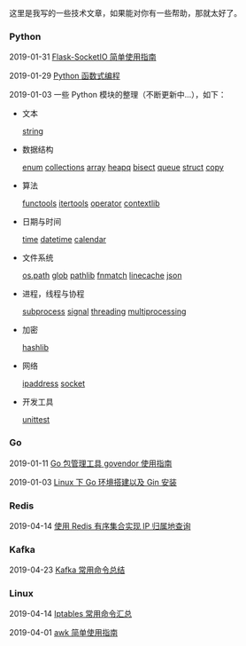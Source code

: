 这里是我写的一些技术文章，如果能对你有一些帮助，那就太好了。

### Python

2019-01-31 [Flask-SocketIO 简单使用指南](https://github.com/yongxinz/tech-blog/blob/master/Flask-SocketIO%20%E7%AE%80%E5%8D%95%E4%BD%BF%E7%94%A8%E6%8C%87%E5%8D%97.md)

2019-01-29 [Python 函数式编程](https://github.com/yongxinz/tech-blog/blob/master/Python%20%E5%87%BD%E6%95%B0%E5%BC%8F%E7%BC%96%E7%A8%8B.md)

2019-01-03 一些 Python 模块的整理（不断更新中...），如下：

- 文本

  [string](https://github.com/yongxinz/tech-blog/blob/master/python-module/%E6%AF%8F%E5%91%A8%E4%B8%80%E4%B8%AA%20Python%20%E6%A8%A1%E5%9D%97%20string.md)

- 数据结构

  [enum][1]   [collections][2]   [array][3]   [heapq][4]   [bisect][5] [queue][6]   [struct][7] [copy][8]

- 算法

  [functools][9] [itertools][10]       [operator][11] 	[contextlib](https://github.com/yongxinz/tech-blog/blob/master/python-module/%E6%AF%8F%E5%91%A8%E4%B8%80%E4%B8%AA%20Python%20%E6%A8%A1%E5%9D%97%20contextlib.md)

- 日期与时间

  [time][12]   [datetime][13] [calendar][14]

- 文件系统

  [os.path](https://github.com/yongxinz/tech-blog/blob/master/python-module/%E6%AF%8F%E5%91%A8%E4%B8%80%E4%B8%AA%20Python%20%E6%A8%A1%E5%9D%97%20os.path.md)	[glob](https://github.com/yongxinz/tech-blog/blob/master/python-module/%E6%AF%8F%E5%91%A8%E4%B8%80%E4%B8%AA%20Python%20%E6%A8%A1%E5%9D%97%20glob.md)	[pathlib](https://github.com/yongxinz/tech-blog/blob/master/python-module/%E6%AF%8F%E5%91%A8%E4%B8%80%E4%B8%AA%20Python%20%E6%A8%A1%E5%9D%97%20pathlib.md)	[fnmatch](https://github.com/yongxinz/tech-blog/blob/master/python-module/%E6%AF%8F%E5%91%A8%E4%B8%80%E4%B8%AA%20Python%20%E6%A8%A1%E5%9D%97%20fnmatch.md)	[linecache](https://github.com/yongxinz/tech-blog/blob/master/python-module/%E6%AF%8F%E5%91%A8%E4%B8%80%E4%B8%AA%20Python%20%E6%A8%A1%E5%9D%97%20linecache.md)	[json](<https://github.com/yongxinz/tech-blog/blob/master/python-module/%E6%AF%8F%E5%91%A8%E4%B8%80%E4%B8%AA%20Python%20%E6%A8%A1%E5%9D%97%20json.md>)

- 进程，线程与协程

  [subprocess][15]   [signal][16] [threading][17]   [multiprocessing][18]

- 加密

  [hashlib](https://github.com/yongxinz/tech-blog/blob/master/python-module/%E6%AF%8F%E5%91%A8%E4%B8%80%E4%B8%AA%20Python%20%E6%A8%A1%E5%9D%97%20hashlib.md)

- 网络

  [ipaddress][19] [socket][20]

- 开发工具

  [unittest][21]

### Go

 2019-01-11 [Go 包管理工具 govendor 使用指南](https://github.com/yongxinz/tech-blog/blob/master/Go%20%E5%8C%85%E7%AE%A1%E7%90%86%E5%B7%A5%E5%85%B7%20govendor%20%E4%BD%BF%E7%94%A8%E6%8C%87%E5%8D%97.md)

 2019-01-03 [Linux 下 Go 环境搭建以及 Gin 安装][23]

### Redis

2019-04-14 [使用 Redis 有序集合实现 IP 归属地查询](<https://github.com/yongxinz/tech-blog/blob/master/%E4%BD%BF%E7%94%A8%20Redis%20%E6%9C%89%E5%BA%8F%E9%9B%86%E5%90%88%E5%AE%9E%E7%8E%B0%20IP%20%E5%BD%92%E5%B1%9E%E5%9C%B0%E6%9F%A5%E8%AF%A2.md>)

### Kafka

2019-04-23 [Kafka 常用命令总结](<https://github.com/yongxinz/tech-blog/blob/master/Kafka%20%E5%B8%B8%E7%94%A8%E5%91%BD%E4%BB%A4%E6%80%BB%E7%BB%93.md>)

### Linux

2019-04-14 [Iptables 常用命令汇总](<https://github.com/yongxinz/tech-blog/blob/master/Iptables%20%E5%B8%B8%E7%94%A8%E5%91%BD%E4%BB%A4%E6%B1%87%E6%80%BB.md>)

2019-04-01 [awk 简单使用指南](<https://github.com/yongxinz/tech-blog/blob/master/awk%20%E7%AE%80%E5%8D%95%E4%BD%BF%E7%94%A8%E6%8C%87%E5%8D%97.md>)

[1]:	https://github.com/yongxinz/tech-blog/blob/master/python-module/%E6%AF%8F%E5%91%A8%E4%B8%80%E4%B8%AA%20Python%20%E6%A8%A1%E5%9D%97%20%20enum.md
[2]:	https://github.com/yongxinz/tech-blog/blob/master/python-module/%E6%AF%8F%E5%91%A8%E4%B8%80%E4%B8%AA%20Python%20%E6%A8%A1%E5%9D%97%20%20collections.md
[3]:	https://github.com/yongxinz/tech-blog/blob/master/python-module/%E6%AF%8F%E5%91%A8%E4%B8%80%E4%B8%AA%20Python%20%E6%A8%A1%E5%9D%97%20%20array.md
[4]:	https://github.com/yongxinz/tech-blog/blob/master/python-module/%E6%AF%8F%E5%91%A8%E4%B8%80%E4%B8%AA%20Python%20%E6%A8%A1%E5%9D%97%20%20heapq.md
[5]:	https://github.com/yongxinz/tech-blog/blob/master/python-module/%E6%AF%8F%E5%91%A8%E4%B8%80%E4%B8%AA%20Python%20%E6%A8%A1%E5%9D%97%20%20bisect.md
[6]:	https://github.com/yongxinz/tech-blog/blob/master/python-module/%E6%AF%8F%E5%91%A8%E4%B8%80%E4%B8%AA%20Python%20%E6%A8%A1%E5%9D%97%20%20Queue.md
[7]:	https://github.com/yongxinz/tech-blog/blob/master/python-module/%E6%AF%8F%E5%91%A8%E4%B8%80%E4%B8%AA%20Python%20%E6%A8%A1%E5%9D%97%20%20struct.md
[8]:	https://github.com/yongxinz/tech-blog/blob/master/python-module/%E6%AF%8F%E5%91%A8%E4%B8%80%E4%B8%AA%20Python%20%E6%A8%A1%E5%9D%97%20%20copy.md
[9]:	https://github.com/yongxinz/tech-blog/blob/master/python-module/%E6%AF%8F%E5%91%A8%E4%B8%80%E4%B8%AA%20Python%20%E6%A8%A1%E5%9D%97%20%20functools.md
[10]:	https://github.com/yongxinz/tech-blog/blob/master/python-module/%E6%AF%8F%E5%91%A8%E4%B8%80%E4%B8%AA%20Python%20%E6%A8%A1%E5%9D%97%20%20itertools.md
[11]:	https://github.com/yongxinz/tech-blog/blob/master/python-module/%E6%AF%8F%E5%91%A8%E4%B8%80%E4%B8%AA%20Python%20%E6%A8%A1%E5%9D%97%20%20operator.md
[12]:	https://github.com/yongxinz/tech-blog/blob/master/python-module/%E6%AF%8F%E5%91%A8%E4%B8%80%E4%B8%AA%20Python%20%E6%A8%A1%E5%9D%97%20%20time.md
[13]:	https://github.com/yongxinz/tech-blog/blob/master/python-module/%E6%AF%8F%E5%91%A8%E4%B8%80%E4%B8%AA%20Python%20%E6%A8%A1%E5%9D%97%20%20datetime.md
[14]:	https://github.com/yongxinz/tech-blog/blob/master/python-module/%E6%AF%8F%E5%91%A8%E4%B8%80%E4%B8%AA%20Python%20%E6%A8%A1%E5%9D%97%20%20calendar.md
[15]:	https://github.com/yongxinz/tech-blog/blob/master/python-module/%E6%AF%8F%E5%91%A8%E4%B8%80%E4%B8%AA%20Python%20%E6%A8%A1%E5%9D%97%20%20subprocess.md
[16]:	https://github.com/yongxinz/tech-blog/blob/master/python-module/%E6%AF%8F%E5%91%A8%E4%B8%80%E4%B8%AA%20Python%20%E6%A8%A1%E5%9D%97%20%20signal.md
[17]:	https://github.com/yongxinz/tech-blog/blob/master/python-module/%E6%AF%8F%E5%91%A8%E4%B8%80%E4%B8%AA%20Python%20%E6%A8%A1%E5%9D%97%20%20threading.md
[18]:	https://github.com/yongxinz/tech-blog/blob/master/python-module/%E6%AF%8F%E5%91%A8%E4%B8%80%E4%B8%AA%20Python%20%E6%A8%A1%E5%9D%97%20%20multiprocessing.md
[19]:	https://github.com/yongxinz/tech-blog/blob/master/python-module/%E6%AF%8F%E5%91%A8%E4%B8%80%E4%B8%AA%20Python%20%E6%A8%A1%E5%9D%97%20%20ipaddress.md
[20]:	https://github.com/yongxinz/tech-blog/blob/master/python-module/%E6%AF%8F%E5%91%A8%E4%B8%80%E4%B8%AA%20Python%20%E6%A8%A1%E5%9D%97%20%20socket.md
[21]:	https://github.com/yongxinz/tech-blog/blob/master/python-module/%E6%AF%8F%E5%91%A8%E4%B8%80%E4%B8%AA%20Python%20%E6%A8%A1%E5%9D%97%20%20unittest.md
[23]:	https://github.com/yongxinz/tech-blog/blob/master/Linux%20%E4%B8%8B%20Go%20%E7%8E%AF%E5%A2%83%E6%90%AD%E5%BB%BA%E4%BB%A5%E5%8F%8A%20Gin%20%E5%AE%89%E8%A3%85.md